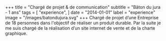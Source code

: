 +++
title = "Chargé de projet & de communication"
subtitle = "Bâton du jura - 1 ans"
tags = [
    "experience",
]
date = "2014-01-01"
label = "experience"
image = "/images/batondujura.svg"
+++
Chargé de projet d’une Entreprise de 18 personnes dans l'objectif de réaliser un produit durable. Par la suite je me suis chargé de la réalisation d’un site internet de vente et de la charte graphique.
